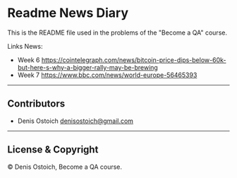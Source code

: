 # Readme News Diary

This is the README file used in the problems of the "Become a QA" course.

Links News:

- Week 6 https://cointelegraph.com/news/bitcoin-price-dips-below-60k-but-here-s-why-a-bigger-rally-may-be-brewing
- Week 7 https://www.bbc.com/news/world-europe-56465393

---

## Contributors

- Denis Ostoich <denisostoich@gmail.com>

---

## License & Copyright

© Denis Ostoich, Become a QA course.